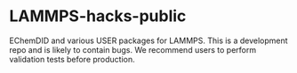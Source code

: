 # LAMMPS-hacks-public
EChemDID and various USER packages for LAMMPS.
This is a development repo and is likely to contain bugs.
We recommend users to perform validation tests before production.
